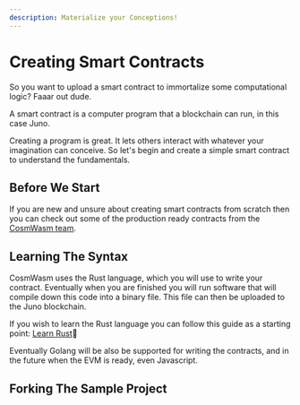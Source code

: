 ```yaml
---
description: Materialize your Conceptions!
---
```


# Creating Smart Contracts

So you want to upload a smart contract to immortalize some computational logic? Faaar out dude.

A smart contract is a computer program that a blockchain can run, in this case Juno.

Creating a program is great. It lets others interact with whatever your imagination can conceive. So let's begin and create a simple smart contract to understand the fundamentals.

## Before We Start

If you are new and unsure about creating smart contracts from scratch then you can check out some of the production ready contracts from the [CosmWasm team](https://github.com/CosmWasm/cosmwasm-plus).

## Learning The Syntax

CosmWasm uses the Rust language, which you will use to write your contract. Eventually when you are finished you will run software that will compile down this code into a binary file. This file can then be uploaded to the Juno blockchain.

If you wish to learn the Rust language you can follow this guide as a starting point: [Learn Rust](https://www.rust-lang.org/learn)📘

Eventually Golang will be also be supported for writing the contracts, and in the future when the EVM is ready, even Javascript.

## Forking The Sample Project



